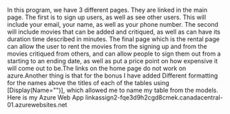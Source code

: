 In this program, we have 3 different pages. They are linked in the main page. The first is to sign up users, as well as see other users. This will include your email, your name, as well as your phone number. The second will include movies that can be added and critiqued, as well as can have its duration time described in minutes. The final page which is the rental page can allow the user to rent the movies from the signing up and from the movies critiqued from others, and can allow people to sign them out from a starting to an ending date, as well as put a price point on how expensive it will come out to be.The links on the home page do not work on azure.Another thing is that for the bonus I have added Different formatting for the names above the titles of each of the tables using [Display(Name="")], which allowed me to name my table from the models. Here is my Azure Web App 
 linkassign2-fqe3d9h2cgd8cmek.canadacentral-01.azurewebsites.net 

